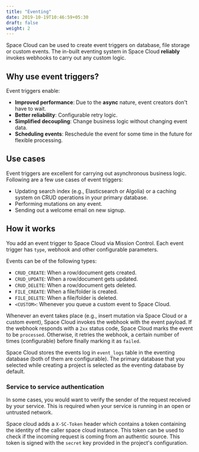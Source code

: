 ```yaml
---
title: "Eventing"
date: 2019-10-19T10:46:59+05:30
draft: false
weight: 2
---
```


Space Cloud can be used to create event triggers on database, file storage or custom events. The in-built eventing system in Space Cloud **reliably** invokes webhooks to carry out any custom logic.

## Why use event triggers?

Event triggers enable:

- **Improved performance**: Due to the **async** nature, event creators don't have to wait. 
- **Better reliability**: Configurable retry logic.
- **Simplified decoupling**: Change business logic without changing event data. 
- **Scheduling events**: Reschedule the event for some time in the future for flexible processing.  

## Use cases

Event triggers are excellent for carrying out asynchronous business logic. Following are a few use cases of event triggers:

- Updating search index (e.g., Elasticsearch or Algolia) or a caching system on CRUD operations in your primary database.
- Performing mutations on any event.
- Sending out a welcome email on new signup.


## How it works

You add an event trigger to Space Cloud via Mission Control. Each event trigger has `type`, webhook and other configurable parameters.

Events can be of the following types:

- `CRUD_CREATE`: When a row/document gets created.
- `CRUD_UPDATE`: When a row/document gets updated.
- `CRUD_DELETE`: When a row/document gets deleted.
- `FILE_CREATE`: When a file/folder is created.
- `FILE_DELETE`: When a file/folder is deleted.
- `<CUSTOM>`: Whenever you queue a custom event to Space Cloud.

Whenever an event takes place (e.g., insert mutation via Space Cloud or a custom event), Space Cloud invokes the webhook with the event payload. If the webhook responds with a `2xx` status code, Space Cloud marks the event to be `processed`. Otherwise, it retries the webhook, a certain number of times (configurable) before finally marking it as `failed`. 

Space Cloud stores the events log in `event_logs` table in the eventing database (both of them are configurable). The primary database that you selected while creating a project is selected as the eventing database by default.

### Service to service authentication

In some cases, you would want to verify the sender of the request received by your service. This is required when your service is running in an open or untrusted network.

Space cloud adds a `X-SC-Token` header which contains a token containing the identity of the caller space cloud instance. This token can be used to check if the incoming request is coming from an authentic source. This token is signed with the `secret` key provided in the project's configuration.